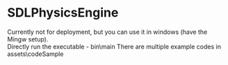 # SDLPhysicsEngine
Currently not for deployment, but you can use it in windows (have the Mingw setup). <br/>
Directly run the executable - bin\main
There are multiple example codes in assets\codeSample

